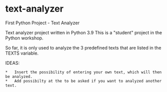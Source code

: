# text-analyzer
First Python Project - Text Analyzer

Text analyzer project written in Python 3.9
This is a "student" project in the Python workshop.

So far, it is only used to analyze the 3 predefined texts that are listed in the TEXTS variable.

IDEAS: 
    
    *   Insert the possibility of entering your own text, which will then be analyzed.
    *   Add possibilty at the to be asked if you want to analyzed another text.
